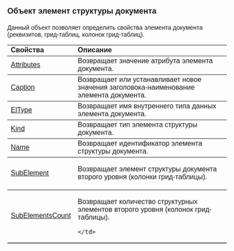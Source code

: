 ﻿<html>
<head>
<title>Элемент структуры документа</title>
</head>

<body>

<h1><font size="4" face="Arial">Объ</font><font size="4" face="Arial">ект 
элемент структуры документа</font></h1>

<p><font face="Arial">Данный объект позволяет определить свойства 
элемента документа (реквизитов, грид-таблиц, колонок грид-таблиц).</font></p>

<table border="1" cellPadding="5" cols="2" frame="below" rules="rows">
  <tr vAlign="top">
    <td class="label" width="29%"><font face="Arial"><strong>Свойства</strong></font></td>
    <td class="label" width="71%"><font face="Arial"><strong>Описание</strong></font></td>
  </tr>
  <tr>
    <td width="29%"><a href="ASDocStructureElement/Attributes.html">
    <font face="Arial">Attributes</font></a></td>
    <td width="71%"><font face="Arial">Возвращает значение атрибута 
	элемента документа.</font></td>
  </tr>
  <tr>
    <td width="29%"><font face="Arial">
    <a href="ASDocStructureElement/Caption.html">Caption</a></font></td>
    <td width="71%"><font face="Arial">Возвращает или устанавливает 
	новое значения заголовока-наименование элемента документа.</font></td>
  </tr>
  <tr>
    <td width="29%"><font face="Arial">
    <a href="ASDocStructureElement/ElType.html">ElType</a></font></td>
    <td width="71%"><font face="Arial">Возвращает имя внутреннего типа 
	данных элемента документа.</font></td>
  </tr>
  <tr>
    <td width="29%"><font face="Arial">
    <a href="ASDocStructureElement/Kind.html">Kind</a></font></td>
    <td width="71%"><font face="Arial">Возвращает тип элемента 
	структуры документа.</font></td>
  </tr>
  <tr>
    <td width="29%"><font face="Arial">
    <a href="ASDocStructureElement/Name.html">Name</a></font></td>
    <td width="71%"><font face="Arial">Возвращает идентификатор 
	элемента структуры документа.</font></td>
  </tr>
  <tr>
    <td width="29%"><font face="Arial">
    <a href="ASDocStructureElement/SubElement.html">SubElement</a></font></td>
    <td width="71%">

<font face="Arial">Возвращает элемент структуры документа второго 
уровня (колонки грид-таблицы).</font></td>
  </tr>
  <tr>
    <td width="29%"><font face="Arial">
    <a href="ASDocStructureElement/SubElementsCount.html">SubElementsCount</a></font></td>
    <td width="71%">

<p><font face="Arial">Возвращает количество структурных элементов 
второго уровня (колонок грид-таблицы).</font></p>

    </td>
  </tr>
</table>

</body>
</html>
